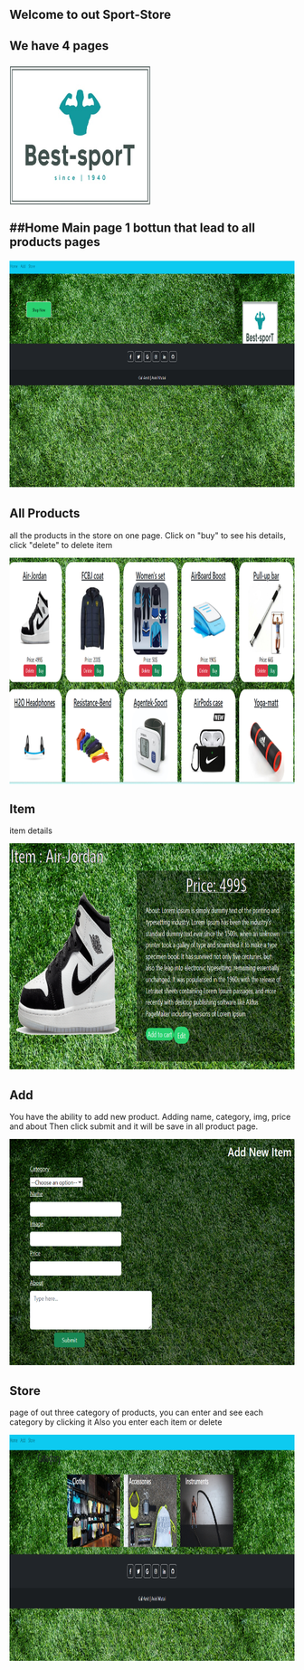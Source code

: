 
<h2 width="500" height="500">Welcome to out Sport-Store<h2/>

We have 4 pages

<img src="src/LogoSport2.jpg" width="250" height="250"/>

##Home
Main page 1 bottun that lead to all products pages

<img src="src/README_img/Home.png" width="700" height="400"/>

## All Products 
all the products in the store on one page.
Click on "buy" to see his details, click "delete" to delete item

<img src="src/README_img/AllProducts.png" width="700" height="400"/>

## Item
item details

<img src="src/README_img/ItemDetails.png" width="700" height="400"/>

## Add 
You have the ability to add new product.
Adding name, category, img, price and about
Then click submit and it will be save in all product page.

 <img src="src/README_img/Add Product.png" width="700" height="400"/>
 
## Store 
page of out three category of products, you can enter and see each category by clicking it
Also you enter each item or delete 

 <img src="src/README_img/Store.png" width="700" height="400"/>
 

